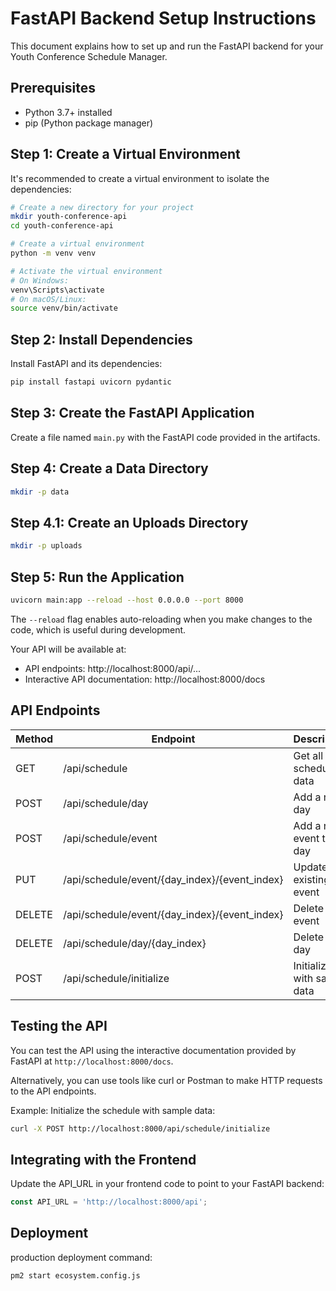 # FastAPI Backend Setup Instructions

This document explains how to set up and run the FastAPI backend for your Youth Conference Schedule Manager.

## Prerequisites

- Python 3.7+ installed
- pip (Python package manager)

## Step 1: Create a Virtual Environment

It's recommended to create a virtual environment to isolate the dependencies:

```bash
# Create a new directory for your project
mkdir youth-conference-api
cd youth-conference-api

# Create a virtual environment
python -m venv venv

# Activate the virtual environment
# On Windows:
venv\Scripts\activate
# On macOS/Linux:
source venv/bin/activate
```

## Step 2: Install Dependencies

Install FastAPI and its dependencies:

```bash
pip install fastapi uvicorn pydantic
```

## Step 3: Create the FastAPI Application

Create a file named `main.py` with the FastAPI code provided in the artifacts.

## Step 4: Create a Data Directory

```bash
mkdir -p data
```

## Step 4.1: Create an Uploads Directory

```bash
mkdir -p uploads
```

## Step 5: Run the Application

```bash
uvicorn main:app --reload --host 0.0.0.0 --port 8000
```

The `--reload` flag enables auto-reloading when you make changes to the code, which is useful during development.

Your API will be available at:
- API endpoints: http://localhost:8000/api/...
- Interactive API documentation: http://localhost:8000/docs

## API Endpoints

| Method | Endpoint                            | Description                     |
|--------|-------------------------------------|---------------------------------|
| GET    | /api/schedule                       | Get all schedule data           |
| POST   | /api/schedule/day                   | Add a new day                   |
| POST   | /api/schedule/event                 | Add a new event to a day        |
| PUT    | /api/schedule/event/{day_index}/{event_index} | Update an existing event  |
| DELETE | /api/schedule/event/{day_index}/{event_index} | Delete an event           |
| DELETE | /api/schedule/day/{day_index}       | Delete a day                    |
| POST   | /api/schedule/initialize            | Initialize with sample data     |

## Testing the API

You can test the API using the interactive documentation provided by FastAPI at `http://localhost:8000/docs`.

Alternatively, you can use tools like curl or Postman to make HTTP requests to the API endpoints.

Example: Initialize the schedule with sample data:

```bash
curl -X POST http://localhost:8000/api/schedule/initialize
```

## Integrating with the Frontend

Update the API_URL in your frontend code to point to your FastAPI backend:

```javascript
const API_URL = 'http://localhost:8000/api';
```

## Deployment

production deployment command:

```bash
pm2 start ecosystem.config.js
```

